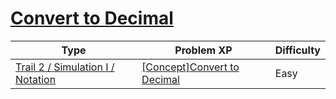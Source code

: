 # [Convert to Decimal](https://www.codetree.ai/trails/complete/curated-cards/intro-convert-to-decimal)

|Type|Problem XP|Difficulty|
|---|---|---|
|[Trail 2 / Simulation I / Notation](https://www.codetree.ai/trail-info/novice-mid/)|[[Concept]Convert to Decimal](https://www.codetree.ai/trails/complete/curated-cards/intro-convert-to-decimal/)|Easy|

